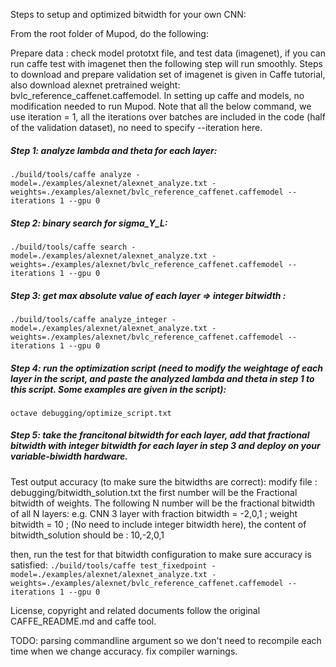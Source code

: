 Steps to setup and optimized bitwidth for your own CNN:

From the root folder of Mupod, do the following:

Prepare data  : check model prototxt file, and test data (imagenet), if you can run caffe test with imagenet then the following step will run smoothly.
Steps to download and prepare validation set of imagenet is given in Caffe tutorial, also download alexnet pretrained weight: bvlc_reference_caffenet.caffemodel.
In setting up caffe and models, no modification needed to run Mupod. Note that all the below command, we use iteration = 1, all the iterations over batches are included in the code (half of the validation dataset), no need to specify --iteration here.

##### Step 1: analyze lambda and theta for each layer: 

`./build/tools/caffe analyze -model=./examples/alexnet/alexnet_analyze.txt -weights=./examples/alexnet/bvlc_reference_caffenet.caffemodel --iterations 1 --gpu 0`

##### Step 2: binary search for sigma_Y_L:

`./build/tools/caffe search -model=./examples/alexnet/alexnet_analyze.txt -weights=./examples/alexnet/bvlc_reference_caffenet.caffemodel --iterations 1 --gpu 0`

##### Step 3: get max absolute value of each layer => integer bitwidth :

`./build/tools/caffe analyze_integer -model=./examples/alexnet/alexnet_analyze.txt -weights=./examples/alexnet/bvlc_reference_caffenet.caffemodel --iterations 1 --gpu 0`

##### Step 4: run the optimization script (need to modify the weightage of each layer in the script, and paste the analyzed lambda and theta in step 1 to this script. Some examples are given in the script):
`octave debugging/optimize_script.txt`

##### Step 5: take the francitonal bitwidth for each layer, add that fractional bitwidth with integer bitwidth for each layer in step 3 and deploy on your variable-biwidth hardware.

Test output accuracy (to make sure the bitwidths are correct):
modify file : debugging/bitwidth_solution.txt
the first number will be the Fractional bitwidth of weights. The following N number will be the fractional bitwidth of all N layers:
e.g. CNN 3 layer with fraction bitwidth = -2,0,1 ; weight bitwidth = 10 ; (No need to include integer bitwidth here), the content of bitwidth_solution should be :
10,-2,0,1

then, run the test for that bitwidth configuration to make sure accuracy is satisfied:
`./build/tools/caffe test_fixedpoint -model=./examples/alexnet/alexnet_analyze.txt -weights=./examples/alexnet/bvlc_reference_caffenet.caffemodel --iterations 1 --gpu 0`


License, copyright and related documents follow the original CAFFE_README.md and caffe tool. 

TODO: 
parsing commandline argument so we don't need to recompile each time when we change accuracy.
fix compiler warnings.

